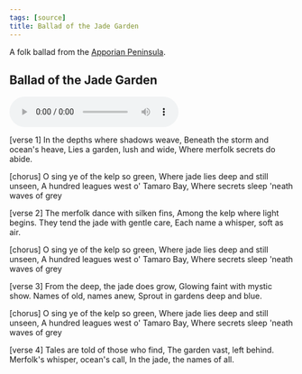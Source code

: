 ```yaml
---
tags: [source]
title: Ballad of the Jade Garden
---
```


A folk ballad from the [Apporian Peninsula](<../../gazetteer/west-coast/chardonian-empire/apporia/apporia.md>). 

## Ballad of the Jade Garden

<audio controls>
    <source src="/taelgarverse/assets/audio/ballad-of-the-jade-garden.mp3">
</audio>

[verse 1]
In the depths where shadows weave,
Beneath the storm and ocean's heave, 
Lies a garden, lush and wide, 
Where merfolk secrets do abide. 

[chorus] 
O sing ye of the kelp so green, 
Where jade lies deep and still unseen, 
A hundred leagues west o' Tamaro Bay, 
Where secrets sleep 'neath waves of grey 

[verse 2] 
The merfolk dance with silken fins, 
Among the kelp where light begins. 
They tend the jade with gentle care, 
Each name a whisper, soft as air. 

[chorus] 
O sing ye of the kelp so green, 
Where jade lies deep and still unseen, 
A hundred leagues west o' Tamaro Bay, 
Where secrets sleep 'neath waves of grey 

[verse 3] 
From the deep, the jade does grow, 
Glowing faint with mystic show. 
Names of old, names anew, 
Sprout in gardens deep and blue. 

[chorus] 
O sing ye of the kelp so green, 
Where jade lies deep and still unseen, 
A hundred leagues west o' Tamaro Bay, 
Where secrets sleep 'neath waves of grey 

[verse 4] 
Tales are told of those who find, 
The garden vast, left behind. 
Merfolk's whisper, ocean's call, 
In the jade, the names of all.
